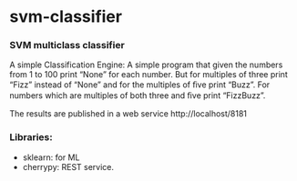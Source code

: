 # svm-classifier
### SVM multiclass classifier
A simple Classification Engine:
A simple program that given the numbers from 1 to 100 print “None” for each number. But for multiples of
three print “Fizz” instead of “None” and for the multiples of ﬁve print “Buzz”. For numbers which are
multiples of both three and ﬁve print “FizzBuzz”.

The results are published in a web service http://localhost/8181

### Libraries:
- sklearn: for ML
- cherrypy: REST service.